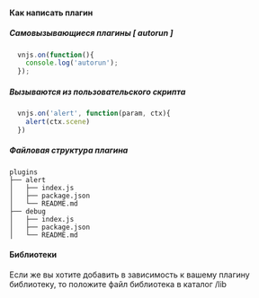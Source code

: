 #### Как написать плагин

##### Самовызывающиеся плагины [ autorun ]
```javascript
  vnjs.on(function(){
    console.log('autorun');
  });

```
##### Вызываются из пользовательского скрипта
```javascript
  vnjs.on('alert', function(param, ctx){
    alert(ctx.scene)
  })

```
##### Файловая структура плагина

```plane_text
plugins
├── alert
│   ├── index.js
│   ├── package.json
│   └── README.md
├── debug
│   ├── index.js
│   ├── package.json
│   └── README.md

```
#### Библиотеки
Если же вы хотите добавить в зависимость к вашему плагину
библиотеку, то положите файл библиотека в каталог /lib 